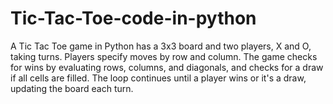 # Tic-Tac-Toe-code-in-python
 A Tic Tac Toe game in Python has a 3x3 board and two players, X and O, taking turns. Players specify moves by row and column. The game checks for wins by evaluating rows, columns, and diagonals, and checks for a draw if all cells are filled. The loop continues until a player wins or it's a draw, updating the board each turn.

